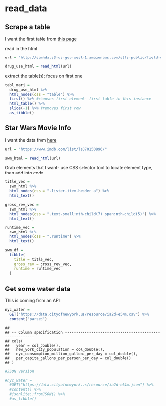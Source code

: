 read\_data
================

## Scrape a table

I want the first table from [this
page](http://samhda.s3-us-gov-west-1.amazonaws.com/s3fs-public/field-uploads/2k15StateFiles/NSDUHsaeShortTermCHG2015.htm)

read in the html

``` r
url = "http://samhda.s3-us-gov-west-1.amazonaws.com/s3fs-public/field-uploads/2k15StateFiles/NSDUHsaeShortTermCHG2015.htm"

drug_use_html = read_html(url)
```

extract the table(s); focus on first one

``` r
tabl_marj =
  drug_use_html %>%
  html_nodes(css = "table") %>%
  first() %>% #chooses first element- first table in this instance
  html_table() %>%
  slice(-1) %>% #removes first row
  as_tibble()
```

## Star Wars Movie Info

I want the data from [here](https://www.imdb.com/list/ls070150896/)

``` r
url = "https://www.imdb.com/list/ls070150896/"

swm_html = read_html(url)
```

Grab elements that I want- use CSS selector tool to locate element type,
then add into code

``` r
title_vec = 
  swm_html %>%
  html_nodes(css = ".lister-item-header a") %>%
  html_text()

gross_rev_vec = 
  swm_html %>%
  html_nodes(css = ".text-small:nth-child(7) span:nth-child(5)") %>%
  html_text() 

runtime_vec =
  swm_html %>%
  html_nodes(css = ".runtime") %>%
  html_text() 

swm_df =
  tibble(
    title = title_vec,
    gross_rev = gross_rev_vec,
    runtime = runtime_vec
  )
```

## Get some water data

This is coming from an API

``` r
nyc_water =
  GET("https://data.cityofnewyork.us/resource/ia2d-e54m.csv") %>%
  content("parsed")
```

    ## 
    ## -- Column specification --------------------------------------------------------
    ## cols(
    ##   year = col_double(),
    ##   new_york_city_population = col_double(),
    ##   nyc_consumption_million_gallons_per_day = col_double(),
    ##   per_capita_gallons_per_person_per_day = col_double()
    ## )

``` r
#JSON version

#nyc_water =
  #GET("https://data.cityofnewyork.us/resource/ia2d-e54m.json") %>%
  #content() %>%
  #jsonlite::fromJSON() %>%
  #as_tibble()
```
